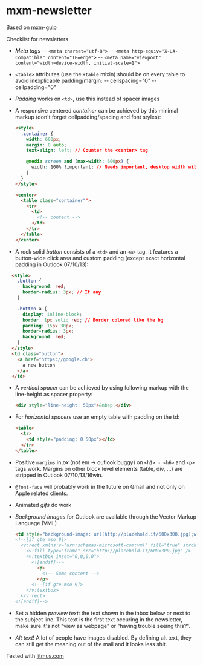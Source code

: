# mxm-newsletter

Based on [mxm-gulp](https://github.com/maxomedia/mxm-gulp)


Checklist for newsletters

- *Meta tags*
-- `<meta charset="utf-8">`
-- `<meta http-equiv="X-UA-Compatible" content="IE=edge">`
-- `<meta name="viewport" content="width=device-width, initial-scale=1">`
- `<table>` attributes (use the `+table` mixin) should be on every table to avoid inexplicable padding/margin:
-- cellspacing="0"
-- cellpadding="0"
- *Padding* works on `<td>`, use this instead of spacer images
- A responsive centered *container* can be achieved by this minimal markup (don't forget cellpadding/spacing and font styles):
  ```html
  <style>
    .container {
      width: 600px;
      margin: 0 auto;
      text-align: left; // Counter the <center> tag

      @media screen and (max-width: 600px) {
        width: 100% !important; // Needs important, desktop width will be inline
      }
    }
  </style>

  <center>
    <table class="container"">
      <tr>
        <td>
          <!-- content -->
        </td>
      </tr>
    </table>
  </center>
  ```

- A rock solid *button* consists of a `<td>` and an `<a>` tag. It features a button-wide click area and custom padding (except exact horizontal padding in Outlook 07/10/13):
```html
  <style>
    .button {
      background: red;
      border-radius: 3px; // If any
    }

    .button a {
      display: inline-block;
      border: 1px solid red; // Border colored like the bg
      padding: 15px 30px;
      border-radius: 3px;
      background: red;
    }
  </style>
  <td class="button">
    <a href="https://google.ch">
      a new button
    </a>
  </td>
```

- A *vertical spacer* can be achieved by using following markup with the line-height as spacer property:
  ```html
  <div style="line-height: 50px">&nbsp;</div>
  ```

- For *horizontal spacers* use an empty table with padding on the td:
  ```html
  <table>
    <tr>
      <td style="padding: 0 50px"></td>
    </tr>
  </table>
  ```

- Positive `margins` in *px* (not em -> outlook buggy) on `<h1> - <h6>` and `<p>` tags work. Margins on other block level elements (table, div, ...) are stripped in Outlook 07/10/13/16win.
- `@font-face` will probably work in the future on Gmail and not only on Apple related clients.
- Animated *gifs* do work
- *Background images* for Outlook are available through the Vector Markup Language (VML)
  ```html
  <td style="background-image: url(http://placehold.it/600x300.jpg);width:600px;height:300px">
  <!--[if gte mso 9]>
    <v:rect xmlns:v="urn:schemas-microsoft-com:vml" fill="true" stroke="false" style="width:600px; height: 300px;">
      <v:fill type="frame" src="http://placehold.it/600x300.jpg" />
      <v:textbox inset="0,0,0,0">
        <![endif]-->
          <p>
            <!-- Some content -->
          </p>
        <!--[if gte mso 9]>
      </v:textbox>
    </v:rect>
  <![endif]-->
  ```

- Set a hidden *preview text*: the text shown in the inbox below or next to the subject line. This text is the first text occuring in the newsletter, make sure it's not "view as webpage" or "having trouble seeing this?".
- *Alt text*! A lot of people have images disabled. By defining alt text, they can still get the meaning out of the mail and it looks less shit.

Tested with [litmus.com](https://litmus.com)